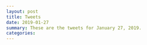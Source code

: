 ```yaml
---
layout: post
title: Tweets
date: 2019-01-27
summary: These are the tweets for January 27, 2019.
categories:
---
```


